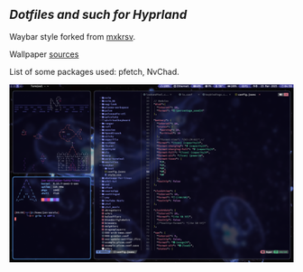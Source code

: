 ## _Dotfiles and such for Hyprland_ ##

Waybar style forked from [mxkrsv](https://github.com/mxkrsv/dotfiles-old/tree/master/.config/waybar).

Wallpaper [sources](https://raw.githubusercontent.com/Jan-Aarela/.dotfiles/refs/heads/main/images/hyprland-desktop.png)

List of some packages used: pfetch, NvChad.

![alt_text](https://raw.githubusercontent.com/Jan-Aarela/.dotfiles/refs/heads/main/images/hyprland-desktop.png)
